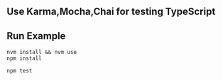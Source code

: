 Use Karma,Mocha,Chai for testing TypeScript
-----------

## Run Example

```shell
nvm install && nvm use
npm install

npm test
```

